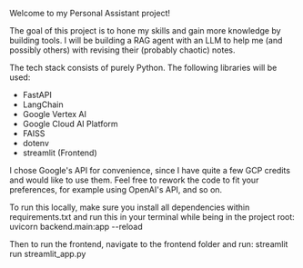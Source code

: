 Welcome to my Personal Assistant project!

The goal of this project is to hone my skills and gain more knowledge by
building tools. I will be building a RAG agent with an LLM to help me (and
possibly others) with revising their (probably chaotic) notes. 

The tech stack consists of purely Python. The following libraries 
will be used: 

- FastAPI
- LangChain
- Google Vertex AI
- Google Cloud AI Platform
- FAISS
- dotenv
- streamlit (Frontend)

I chose Google's API for convenience, since I have quite a few GCP credits
and would like to use them. Feel free to rework the code to fit your preferences, 
for example using OpenAI's API, and so on. 

To run this locally, make sure you install all dependencies within requirements.txt
and run this in your terminal while being in the project root:
uvicorn backend.main:app --reload 

Then to run the frontend, navigate to the frontend folder and run: 
streamlit run streamlit_app.py 

